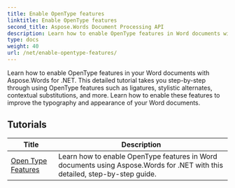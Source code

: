 ```yaml
---
title: Enable OpenType features
linktitle: Enable OpenType features
second_title: Aspose.Words Document Processing API
description: Learn how to enable OpenType features in Word documents with Aspose.Words for .NET. The tutorials will guide you through the steps to enable advanced features of OpenType fonts.
type: docs
weight: 40
url: /net/enable-opentype-features/
---
```

Learn how to enable OpenType features in your Word documents with Aspose.Words for .NET. This detailed tutorial takes you step-by-step through using OpenType features such as ligatures, stylistic alternates, contextual substitutions, and more. Learn how to enable these features to improve the typography and appearance of your Word documents.

 ## Tutorials
| Title | Description |
| --- | --- |
| [Open Type Features](./open-type-features/) | Learn how to enable OpenType features in Word documents using Aspose.Words for .NET with this detailed, step-by-step guide. |
